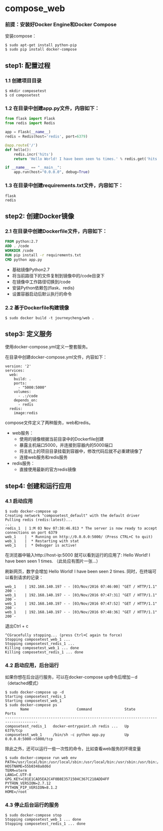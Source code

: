 # compose_web

### 前提：安装好Docker Engine和Docker Compose

安装compose：
```
$ sudo apt-get install python-pip
$ sudo pip install docker-compose
```
## step1: 配置过程

### 1.1 创建项目目录
```
$ mkdir composetest
$ cd composetest
```

### 1.2 在目录中创建app.py文件，内容如下：
```python
from flask import Flask
from redis import Redis

app = Flask(__name__)
redis = Redis(host='redis', port=6379)

@app.route('/')
def hello():
    redis.incr('hits')
    return 'Hello World! I have been seen %s times.' % redis.get('hits')

if __name__ == "__main__":
    app.run(host="0.0.0.0", debug=True)
```

### 1.3 在目录中创建requirements.txt文件，内容如下：
```
flask
redis
```

## step2: 创建Docker镜像

### 2.1 在目录中创建Dockerfile文件，内容如下：
```Dockerfile
FROM python:2.7
ADD . /code
WORKDIR /code
RUN pip install -r requirements.txt
CMD python app.py
```
- 基础镜像Python2.7
- 将当前路径下的文件复制到镜像中的/code目录下
- 在镜像中工作路径切换到/code
- 安装Python依赖包(flask、redis)
- 设置容器启动后默认执行的命令

### 2.2 基于Dockerfile构建镜像
```
$ sudo docker build -t journeycheng/web .
```

## step3: 定义服务
使用docker-compose.yml定义一整套服务。

在目录中创建docker-compose.yml文件，内容如下：
```docker
version: '2'
services:
  web:
    build: .
    ports:
      - "5000:5000"
    volumes:
      - .:/code
    depends_on:
      - redis
  redis:
    image:redis
```
compose文件定义了两种服务，web和redis。
- web服务：
    - 使用的镜像根据当前目录中的Dockerfile创建
    - 暴露主机端口5000，并连接到容器内的5000端口
    - 将主机上的项目目录挂载到容器中，修改代码后就不必重建镜像了
    - 连接web服务和redis服务
- redis服务：
    - 直接使用最新的官方redis镜像
  
## step4: 创建和运行应用
### 4.1 启动应用
```
$ sudo docker-compose up
Creating network "composetest_default" with the default driver
Pulling redis (redis:latest)...
...
redis_1  | 1:M 03 Nov 07:38:46.813 * The server is now ready to accept connections on port 6379
web_1    |  * Running on http://0.0.0.0:5000/ (Press CTRL+C to quit)
web_1    |  * Restarting with stat
web_1    |  * Debugger is active!
```

在浏览器中输入http://host-ip:5000 就可以看到运行的应用了:
Hello World! I have been seen 1 times.
（此处应有图片一张...）

刷新网页，数字会增加
Hello World! I have been seen 2 times.
同时，在终端可以看到请求的记录：
```
web_1    | 192.168.140.197 - - [03/Nov/2016 07:46:00] "GET / HTTP/1.1" 200 -
web_1    | 192.168.140.197 - - [03/Nov/2016 07:47:31] "GET / HTTP/1.1" 200 -
web_1    | 192.168.140.197 - - [03/Nov/2016 07:47:52] "GET / HTTP/1.1" 200 -
web_1    | 192.168.140.197 - - [03/Nov/2016 07:48:36] "GET / HTTP/1.1" 200 -
```

退出Ctrl + c
```
^CGracefully stopping... (press Ctrl+C again to force)
Stopping composetest_web_1 ... 
Stopping composetest_redis_1 ... 
Killing composetest_web_1 ... done
Killing composetest_redis_1 ... done
```

### 4.2 启动应用，后台运行
如果你想在后台运行服务，可以在docker-compose up命令后增加－d （detached模式）
```
$ sudo docker-compose up -d
Starting composetest_redis_1
Starting composetest_web_1
$ sudo docker-compose ps
       Name                      Command               State           Ports          
-------------------------------------------------------------------------------------
composetest_redis_1   docker-entrypoint.sh redis ...   Up      6379/tcp               
composetest_web_1     /bin/sh -c python app.py         Up      0.0.0.0:5000->5000/tcp
```
除此之外，还可以运行一些一次性的命令，比如查看web服务的环境变量
```
$ sudo docker-compose run web env
PATH=/usr/local/bin:/usr/local/sbin:/usr/local/bin:/usr/sbin:/usr/bin:/sbin:/bin
HOSTNAME=55b0348a8d6d
TERM=xterm
LANG=C.UTF-8
GPG_KEY=C01E1CAD5EA2C4F0B8E3571504C367C218ADD4FF
PYTHON_VERSION=2.7.12
PYTHON_PIP_VERSION=8.1.2
HOME=/root
```
### 4.3 停止后台运行的服务
```
$ sudo docker-compose stop
Stopping composetest_web_1 ... done
Stopping composetest_redis_1 ... done
```

